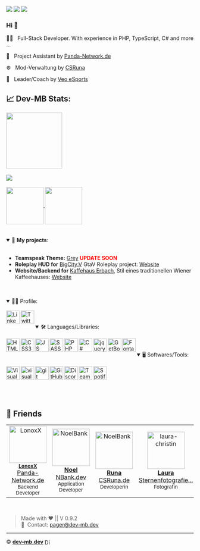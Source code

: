 [![](https://img.shields.io/uptimerobot/ratio/m783740651-b53044cb8024d59d410963b9?label=dev-mb.dev&style=flat)](https://mbdev.cc/status)
[![](https://komarev.com/ghpvc/?username=dev-mb&color=0d1627)](https://mbdev.cc/github)
![](https://hit.yhype.me/github/profile?user_id=50833616)
### Hi 👋

👨‍💻&nbsp;&nbsp; Full-Stack Developer. With experience in PHP, TypeScript, C# and more ...

🐼&nbsp;&nbsp; Project Assistant by <a href="https://panda-network.de">Panda-Network.de</a>

⚙️&nbsp;&nbsp; Mod-Verwaltung by <a href="https://twitch.tv/csruna">CSRuna</a>

🌠&nbsp;&nbsp; Leader/Coach by <a href="https://veoesports.de">Veo eSports</a>

## 📈 Dev-MB Stats:

<a href="https://github.com/dev-mb/">
  <img height="150em"  align="center" src="https://github-readme-stats.vercel.app/api?username=dev-mb&theme=dark&count_private=true&include_all_commits=true" />
</a>

<!-- <a href="https://github.com/dev-mb/">
  <img height="150em"  align="center" src="https://github-readme-stats.vercel.app/api/top-langs?username=dev-mb&show_icons=true&theme=dark&count_private=true&layout=compact" />
</a> -->

<br>
<br>

<a href="https://github.com/dev-mb/">
  <img align="center" src="https://github-readme-stats.vercel.app/api/wakatime?username=devmb&layout=compact&theme=dark" />
</a>

<br>
<br>

<a href="https://github.com/dev-mb/altV-mlo_stream">
  <img height="100em" align="center" src="https://github-readme-stats.vercel.app/api/pin/?username=dev-mb&repo=altV-mlo_stream&theme=dark" />
</a>

<a href="https://github.com/dev-mb/fivem-mlo_stream">
  <img height="100em" align="center" src="https://github-readme-stats.vercel.app/api/pin/?username=dev-mb&repo=fivem-mlo_stream&theme=dark" />
</a>

<br>
<br>
<br>

<details open>
 <summary> 📕  <b>My projects</b>: </summary>
<br>
  <ul>
    <li><b>Teamspeak Theme:</b> <a href="https://myteamspeak.com/addons/7e6e361a-1743-4dd1-8430-8162f0f77e8f">Grey</a> <b style="color: red;">UPDATE SOON</b></li>
    <li><b>Roleplay HUD for</b> <a href="https://bigcityv.de">BigCity:V</a> GtaV Roleplay project: <a href="https://bigcityv.de">Website</a></li>
    <li><b>Website/Backend for</b> <a href="https://kaffeehaus-erbach.de">Kaffehaus Erbach</a>, Stil eines traditionellen Wiener Kaffeehauses: <a href="https://kaffeehaus-erbach.de">Website</a></li>
 </ul>
</details>
<br>
<br>

<details open>
  <summary> 👨‍💻 Profile: </summary>
<br>
  <a href="https://www.linkedin.com/in/moritz-bahrmann" target="_blank"><img align="left" alt="Linkedin Profile" width="36px" src="https://cdn.mbdev.cc/cdn/github/linkedin.png" /></a>
  <a href="https://twitter.com/SimulatorMB" target="_blank"><img align="left" alt="Twitter" width="36px" src="https://cdn.mbdev.cc/cdn/github/twitter.png" /></a>
</details>
<br />
<br />

<details open>
  <summary> 🛠️ Languages/Libraries: </summary>
<br>
  <a href="https://www.w3schools.com/html/" target="_blank"><img align="left" alt="HTML5" width="36px" src="https://cdn.mbdev.cc/cdn/github/HTML5.png" /></a>
  <a href="https://www.w3schools.com/css/" target="_blank"><img align="left" alt="CSS3" width="36px" src="https://cdn.mbdev.cc/cdn/github/CSS3.png" /></a>
  <a href="https://www.w3schools.com/js/" target="_blank"><img align="left" alt="JS" width="36px" src="https://cdn.mbdev.cc/cdn/github/JS.png" /></a>
  <a href="https://sass-lang.com/" target="_blank"><img align="left" alt="SASS" width="36px" src="https://cdn.mbdev.cc/cdn/github/SASS.png" /></a>
  <a href="https://www.w3schools.com/php/" target="_blank"><img align="left" alt="PHP" width="36px" src="https://cdn.mbdev.cc/cdn/github/PHP.png" /></a>
  <a href="https://www.w3schools.com/cs/" target="_blank"><img align="left" alt="C#" width="36px" src="https://cdn.mbdev.cc/cdn/github/CSHARP.png" /></a>
  <a href="https://www.w3schools.com/jquery/" target="_blank"><img align="left" alt="jquery" width="36px" src="https://cdn.mbdev.cc/cdn/github/jquery.png" /></a>
  <a href="https://getbootstrap.com" target="_blank"> <img align="left" alt="GetBootstrap" width="36px" src="https://cdn.mbdev.cc/cdn/github/getbootstrap.png"/></a>
  <a href="https://fontawesome.com" target="_blank"> <img align="left" alt="Fontawesome" width="36px" src="https://cdn.mbdev.cc/cdn/github/fontawesome.png"/></a>
</details>
<br />
<br />

<details open>
  <summary> 🖥️ Softwares/Tools: </summary>
<br>
  <a href="https://code.visualstudio.com/" target="_blank"> <img align="left" alt="Visual Studio Code" width="36px" src="https://cdn.mbdev.cc/cdn/github/vscode.png"/></a>
  <a href="https://visualstudio.microsoft.com/de/" target="_blank"> <img align="left" alt="visualstudio" width="36px" src="https://cdn.mbdev.cc/cdn/github/vs.png"/></a>
  <a href="https://git-scm.com/" target="_blank"> <img align="left" alt="git" width="36px" src="https://cdn.mbdev.cc/cdn/github/git.png"/></a>
  <a href="https://github.com/" target="_blank"> <img align="left" alt="GitHub" width="36px" src="https://cdn.mbdev.cc/cdn/github/github.png"/></a>
  <a href="https://discord.com/" target="_blank"> <img align="left" alt="Discord" width="36px" src="https://cdn.mbdev.cc/cdn/github/discord.png"/></a>
  <a href="https://www.teamspeak.com/" target="_blank"> <img align="left" alt="TeamSpeak" width="36px" src="https://cdn.mbdev.cc/cdn/github/teamspeak.png"/></a>
  <a href="https://www.spotify.com/" target="_blank"> <img align="left" alt="Spotify" width="36px" src="https://cdn.mbdev.cc/cdn/github/spotify.png"/></a>
</details>
<br />
<br />

<!-- <details open>
  <summary> 💡 Running Projects: </summary>
<br>
  <a href="https://altv.mp/" target="_blank"> <img align="left" alt="alt:V" width="36px" src="https://cdn.mbdev.cc/cdn/altv.svg"/></a>
</details> -->
<br />
<br />
<br />


## 👾 Friends

<table>
  <tr>
    <td align="center">
      <a href="https://github.com/LonoxX"><img src="https://avatars3.githubusercontent.com/u/35597628?v=4" width="100px;" alt="LonoxX"/></a><br/>
        <sub><b><a href="https://github.com/LonoxX">LonoxX</a></b></sub><br /><a href="https://panda-network.de">Panda-Network.de</a></br><small>Backend Developer</small>
    </td>
    <td align="center">
      <a href="https://github.com/NoelBank"><img src="https://avatars.githubusercontent.com/u/24194246?v=4" width="100px;" alt="NoelBank"/><br/>
        <sub><b><a href="https://github.com/NoelBank">Noel</a></b></sub><br /><a href="https://nbank.dev">NBank.dev</a></br><small>Application Developer</small>
    </td>
    <td align="center">
      <a href="https://github.com/csruna"><img src="https://avatars.githubusercontent.com/u/58478174?v=4" width="100px;" alt="NoelBank"/><br/>
        <sub><b><a href="https://github.com/NoelBank">Runa</a></b></sub><br /><a href="https://csruna.de">CSRuna.de</a></br><small>Developerin</small>
    </td>
    <td align="center">
      <a href="https://www.instagram.com/lauras_stern_sternenfotografie/"><img src="https://cdn.discordapp.com/avatars/349283488568049664/c2b9de4d133f300d8ced1535e9464f24.png?size=128" width="100px;" alt="laura-christin"/><br/>
        <sub><b><a href="https://github.com/matthewrabiega">Laura</a></b></sub><br /><a href="https://sternenfotografie.weebly.com">Sternenfotografie...</a></br><small>Fotografin<small>
    </td>
    <td align="center">
      <a href="https://github.com/matthewrabiega"><img src="https://avatars.githubusercontent.com/u/69539728?v=4" width="100px;" alt="matthewrabiega"/><br/>
        <sub><b><a href="https://github.com/matthewrabiega">Matthew</a></b></sub><br /><a href="https://matthewrabiega.com">MatthewRabiega.com</a></br><small>Foto- & Videograf</small>
    </td>
  </tr>
</table>

<br>

> Made with ❤️ || V 0.9.2 <br>
> 📧&nbsp; Contact: <a href="mailto:pager@dev-mb.dev">pager@dev-mb.dev</a><br>

<hr>

© <a href="https://dev-mb.dev"><b>dev-mb.dev</b></a> <img alt="Discord-Bot" width="16px" src="https://cdn.mbdev.cc/cdn/mb/logo.svg" style="vertical-align: middle;">